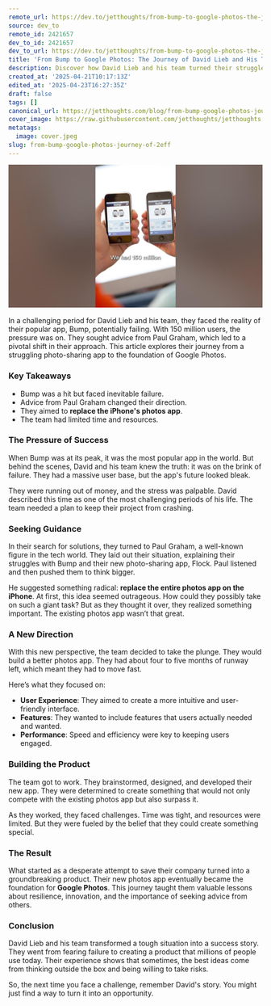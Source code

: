 ```yaml
---
remote_url: https://dev.to/jetthoughts/from-bump-to-google-photos-the-journey-of-david-lieb-and-his-team-51e4
source: dev_to
remote_id: 2421657
dev_to_id: 2421657
dev_to_url: https://dev.to/jetthoughts/from-bump-to-google-photos-the-journey-of-david-lieb-and-his-team-51e4
title: 'From Bump to Google Photos: The Journey of David Lieb and His Team'
description: Discover how David Lieb and his team turned their struggles with Bump into the creation of Google Photos, overcoming challenges and redefining photo sharing.
created_at: '2025-04-21T10:17:13Z'
edited_at: '2025-04-23T16:27:35Z'
draft: false
tags: []
canonical_url: https://jetthoughts.com/blog/from-bump-google-photos-journey-of-2eff/
cover_image: https://raw.githubusercontent.com/jetthoughts/jetthoughts.github.io/master/content/blog/from-bump-google-photos-journey-of-2eff/cover.jpeg
metatags:
  image: cover.jpeg
slug: from-bump-google-photos-journey-of-2eff
---
```

[![From Bump to Google Photos: The Journey of David Lieb and His Team](file_0.jpg)](https://www.youtube.com/watch?v=cZ3kiEyDTCQ)

In a challenging period for David Lieb and his team, they faced the reality of their popular app, Bump, potentially failing. With 150 million users, the pressure was on. They sought advice from Paul Graham, which led to a pivotal shift in their approach. This article explores their journey from a struggling photo-sharing app to the foundation of Google Photos.

### Key Takeaways

*   Bump was a hit but faced inevitable failure.
*   Advice from Paul Graham changed their direction.
*   They aimed to **replace the iPhone's photos app**.
*   The team had limited time and resources.

### The Pressure of Success

When Bump was at its peak, it was the most popular app in the world. But behind the scenes, David and his team knew the truth: it was on the brink of failure. They had a massive user base, but the app's future looked bleak.

They were running out of money, and the stress was palpable. David described this time as one of the most challenging periods of his life. The team needed a plan to keep their project from crashing.

### Seeking Guidance

In their search for solutions, they turned to Paul Graham, a well-known figure in the tech world. They laid out their situation, explaining their struggles with Bump and their new photo-sharing app, Flock. Paul listened and then pushed them to think bigger.

He suggested something radical: **replace the entire photos app on the iPhone**. At first, this idea seemed outrageous. How could they possibly take on such a giant task? But as they thought it over, they realized something important. The existing photos app wasn’t that great.

### A New Direction

With this new perspective, the team decided to take the plunge. They would build a better photos app. They had about four to five months of runway left, which meant they had to move fast.

Here’s what they focused on:

*   **User Experience**: They aimed to create a more intuitive and user-friendly interface.
*   **Features**: They wanted to include features that users actually needed and wanted.
*   **Performance**: Speed and efficiency were key to keeping users engaged.

### Building the Product

The team got to work. They brainstormed, designed, and developed their new app. They were determined to create something that would not only compete with the existing photos app but also surpass it.

As they worked, they faced challenges. Time was tight, and resources were limited. But they were fueled by the belief that they could create something special.

### The Result

What started as a desperate attempt to save their company turned into a groundbreaking product. Their new photos app eventually became the foundation for **Google Photos**. This journey taught them valuable lessons about resilience, innovation, and the importance of seeking advice from others.

### Conclusion

David Lieb and his team transformed a tough situation into a success story. They went from fearing failure to creating a product that millions of people use today. Their experience shows that sometimes, the best ideas come from thinking outside the box and being willing to take risks.

So, the next time you face a challenge, remember David's story. You might just find a way to turn it into an opportunity.